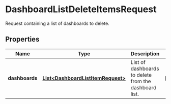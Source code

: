 # DashboardListDeleteItemsRequest

Request containing a list of dashboards to delete.

## Properties

| Name           | Type                                                                    | Description                                           | Notes      |
| -------------- | ----------------------------------------------------------------------- | ----------------------------------------------------- | ---------- |
| **dashboards** | [**List&lt;DashboardListItemRequest&gt;**](DashboardListItemRequest.md) | List of dashboards to delete from the dashboard list. | [optional] |
